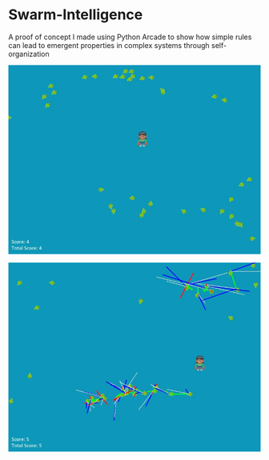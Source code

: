 # Swarm-Intelligence
A proof of concept I made using Python Arcade to show how simple rules can lead to emergent properties in complex systems through self-organization

![Game demo](https://github.com/Python-Is-Long/Swarm-Intelligence/blob/main/20210305182028704.jpg)

![Debug mode](https://github.com/Python-Is-Long/Swarm-Intelligence/blob/main/20210305182041252.jpg)

